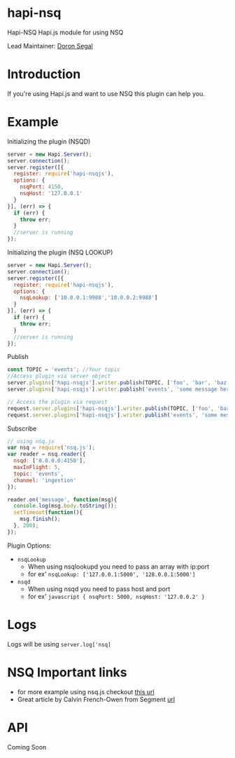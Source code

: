 # hapi-nsq
Hapi-NSQ Hapi.js module for using NSQ

Lead Maintainer: [Doron Segal](https://github.com/doron2402)

# Introduction

If you're using Hapi.js and want to use NSQ this plugin can help you.


# Example

Initializing the plugin (NSQD)
```javascript
server = new Hapi.Server();
server.connection();
server.register([{
  register: require('hapi-nsqjs'),
  options: {
    nsqPort: 4150,
    nsqHost: '127.0.0.1'
  }
}], (err) => {
  if (err) {
    throw err;
  }
  //server is running
});

```

Initializing the plugin (NSQ LOOKUP)
```javascript
server = new Hapi.Server();
server.connection();
server.register([{
  register: require('hapi-nsqjs'),
  options: {
    nsqLookup: ['10.0.0.1:9988','10.0.0.2:9988']
  }
}], (err) => {
  if (err) {
    throw err;
  }
  //server is running
});

```

Publish
```javascript
const TOPIC = 'events'; //Your topic
//Access plugin via server object
server.plugins['hapi-nsqjs'].writer.publish(TOPIC, ['foo', 'bar', 'baz']);
server.plugins['hapi-nsqjs'].writer.publish('events', 'some message here');

// Access the plugin via request
request.server.plugins['hapi-nsqjs'].writer.publish(TOPIC, ['foo', 'bar', 'baz']);
request.server.plugins['hapi-nsqjs'].writer.publish('events', 'some message here');
```

Subscribe
```javascript
// using nsq.js
var nsq = require('nsq.js');
var reader = nsq.reader({
  nsqd: ['0.0.0.0:4150'],
  maxInFlight: 5,
  topic: 'events',
  channel: 'ingestion'
});

reader.on('message', function(msg){
  console.log(msg.body.toString());
  setTimeout(function(){
    msg.finish();
  }, 200);
});
```

Plugin Options:
* `nsqLookup`
    * When using nsqlookupd you need to pass an array with ip:port
    * for ex' ``` nsqLookup: ['127.0.0.1:5000', '128.0.0.1:5000'] ```
* `nsqd`
    * When using nsqd you need to pass host and port
    * for ex' ```javascript { nsqPort: 5000, nsqHost: '127.0.0.2' } ```


# Logs

Logs will be using `server.log['nsq]`

# NSQ Important links
  * for more example using nsq.js checkout [this url](https://github.com/segmentio/nsq.js/tree/master/examples)
  * Great article by Calvin French-Owen from Segment [url](https://segment.com/blog/scaling-nsq/)

# API
Coming Soon 
<!--See the [API Reference](https://github.com/doron2402/hapi-nsq/blob/API.md).-->
